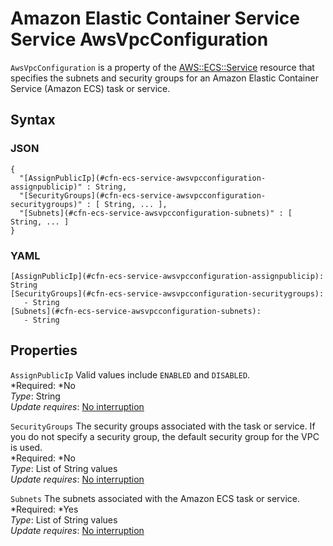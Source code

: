 # Amazon Elastic Container Service Service AwsVpcConfiguration<a name="aws-properties-ecs-service-awsvpcconfiguration"></a>

`AwsVpcConfiguration` is a property of the [AWS::ECS::Service](aws-resource-ecs-service.md) resource that specifies the subnets and security groups for an Amazon Elastic Container Service \(Amazon ECS\) task or service\.

## Syntax<a name="w3ab2c21c14d677b5"></a>

### JSON<a name="aws-properties-ecs-service-awsvpcconfiguration-syntax.json"></a>

```
{
  "[AssignPublicIp](#cfn-ecs-service-awsvpcconfiguration-assignpublicip)" : String,
  "[SecurityGroups](#cfn-ecs-service-awsvpcconfiguration-securitygroups)" : [ String, ... ],
  "[Subnets](#cfn-ecs-service-awsvpcconfiguration-subnets)" : [ String, ... ]
}
```

### YAML<a name="aws-properties-ecs-service-awsvpcconfiguration-syntax.yaml"></a>

```
[AssignPublicIp](#cfn-ecs-service-awsvpcconfiguration-assignpublicip): String
[SecurityGroups](#cfn-ecs-service-awsvpcconfiguration-securitygroups): 
   - String
[Subnets](#cfn-ecs-service-awsvpcconfiguration-subnets): 
   - String
```

## Properties<a name="w3ab2c21c14d677b7"></a>

`AssignPublicIp`  <a name="cfn-ecs-service-awsvpcconfiguration-assignpublicip"></a>
Valid values include `ENABLED` and `DISABLED`\.  
*Required: *No  
*Type*: String  
*Update requires*: [No interruption](using-cfn-updating-stacks-update-behaviors.md#update-no-interrupt)

`SecurityGroups`  <a name="cfn-ecs-service-awsvpcconfiguration-securitygroups"></a>
The security groups associated with the task or service\. If you do not specify a security group, the default security group for the VPC is used\.  
*Required: *No  
*Type*: List of String values  
*Update requires*: [No interruption](using-cfn-updating-stacks-update-behaviors.md#update-no-interrupt)

`Subnets`  <a name="cfn-ecs-service-awsvpcconfiguration-subnets"></a>
The subnets associated with the Amazon ECS task or service\.  
*Required: *Yes  
*Type*: List of String values  
*Update requires*: [No interruption](using-cfn-updating-stacks-update-behaviors.md#update-no-interrupt)